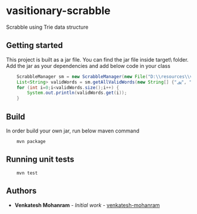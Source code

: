 # vasitionary-scrabble
Scrabble using Trie data structure

## Getting started

This project is built as a jar file. You can find the jar file inside target\ folder. Add the jar as your dependencies and add below code in your class

```java
	ScrabbleManager sm = new ScrabbleManager(new File("D:\\resources\\v_word_list.json"), "word");
	List<String> validWords = sm.getAllValidWords(new String[] {"அ", "ன", "ஆ"});
	for (int i=0;i<validWords.size();i++) {
		System.out.println(validWords.get(i));
	}
```
## Build

In order build your own jar, run below maven command

```
    mvn package
```

## Running unit tests

```
    mvn test
```

## Authors

* **Venkatesh Mohanram** - *Initial work* - [venkatesh-mohanram](https://github.com/venkatesh-mohanram)
